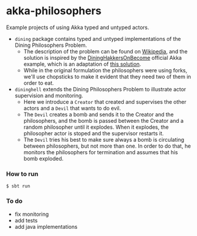 # akka-philosophers

Example projects of using Akka typed and untyped actors.

* `dining` package contains typed and untyped implementations of the Dining Philosophers Problem. 
  * The description of the problem can be found on [Wikipedia](https://en.wikipedia.org/wiki/Dining_philosophers_problem), and the solution is inspired by the [DiningHakkersOnBecome](https://en.wikipedia.org/wiki/Dining_philosophers_problem) official Akka example, which is an adaptation of [this solution](http://www.dalnefre.com/wp/2010/08/dining-philosophers-in-humus/).
  * While in the original formulation the philosophers were using forks, we'll use chopsticks to make it evident that they need two of them in order to eat.  
* `dininghell` extends the Dining Philosophers Problem to illustrate actor supervision and monitoring.
  * Here we introduce a `Creator` that created and supervises the other actors and a `Devil` that wants to do evil.
  * The `Devil` creates a bomb and sends it to the Creator and the philosophers, and the bomb is passed between the Creator and a random philosopher until it explodes. When it explodes, the philosopher actor is stoped and the supervisor restarts it. 
  * The `Devil` tries his best to make sure always a bomb is circulating between philosophers, but not more than one. In order to do that, he monitors the philosophers for termination and assumes that his bomb exploded.

### How to run

```
$ sbt run
```
### To do

* fix monitoring
* add tests
* add java implementations

